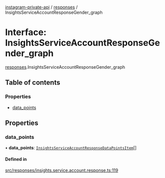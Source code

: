 [instagram-private-api](../../README.md) / [responses](../../modules/responses.md) / InsightsServiceAccountResponseGender_graph

# Interface: InsightsServiceAccountResponseGender\_graph

[responses](../../modules/responses.md).InsightsServiceAccountResponseGender_graph

## Table of contents

### Properties

- [data\_points](InsightsServiceAccountResponseGender_graph.md#data_points)

## Properties

### data\_points

• **data\_points**: [`InsightsServiceAccountResponseDataPointsItem`](InsightsServiceAccountResponseDataPointsItem.md)[]

#### Defined in

[src/responses/insights.service.account.response.ts:119](https://github.com/Nerixyz/instagram-private-api/blob/b3351b9/src/responses/insights.service.account.response.ts#L119)
